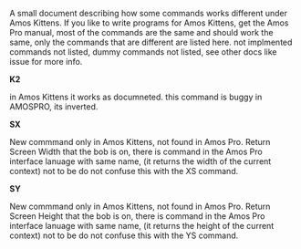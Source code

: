A small document describing how some commands works different under Amos Kittens. If you like to write programs for Amos Kittens, get the Amos Pro manual, most of the commands are the same and should work the same, only the commands that are different are listed here. not implmented commands not listed, dummy commands not listed, see other docs like issue for more info.


**K2**

  in Amos Kittens it works as documneted.
  this command is buggy in AMOSPRO, its inverted.
  
**SX**

  New commmand only in Amos Kittens, not found in Amos Pro.
  Return Screen Width that the bob is on, there is command in the Amos Pro interface lanuage with same name,
  (it returns the width of the current context)
  not to be do not confuse this with the XS command.
  
**SY**

  New commmand only in Amos Kittens, not found in Amos Pro.
  Return Screen Height that the bob is on, there is command in the Amos Pro interface lanuage with same name,
  (it returns the height of the current context)
  not to be do not confuse this with the YS command.

